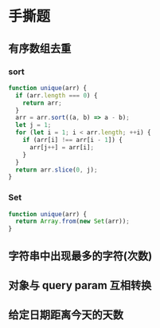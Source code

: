 # 手撕题

## 有序数组去重

### sort

```js
function unique(arr) {
  if (arr.length === 0) {
    return arr;
  }
  arr = arr.sort((a, b) => a - b);
  let j = 1;
  for (let i = 1; i < arr.length; ++i) {
    if (arr[i] !== arr[i - 1]) {
      arr[j++] = arr[i];
    }
  }
  return arr.slice(0, j);
}
```

### Set

```js
function unique(arr) {
  return Array.from(new Set(arr));
}
```

## 字符串中出现最多的字符(次数)

## 对象与 query param 互相转换

## 给定日期距离今天的天数
